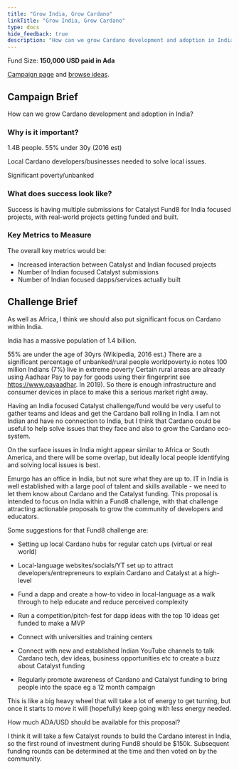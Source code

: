 ```yaml
---
title: "Grow India, Grow Cardano"
linkTitle: "Grow India, Grow Cardano"
type: docs
hide_feedback: true
description: "How can we grow Cardano development and adoption in India?"
---
```

Fund Size: **150,000 USD paid in Ada**

[Campaign page](https://cardano.ideascale.com/c/idea/381216) and [browse ideas]().

## Campaign Brief
How can we grow Cardano development and adoption in India?
### Why is it important?
1.4B people. 55% under 30y (2016 est)

Local Cardano developers/businesses needed to solve local issues.

Significant poverty/unbanked
### What does success look like?
Success is having multiple submissions for Catalyst Fund8 for India focused projects, with real-world projects getting funded and built.

### Key Metrics to Measure
The overall key metrics would be:
- Increased interaction between Catalyst and Indian focused projects
- Number of Indian focused Catalyst submissions
- Number of Indian focused dapps/services actually built

## Challenge Brief
As well as Africa, I think we should also put significant focus on Cardano within India.

India has a massive population of 1.4 billion.

55% are under the age of 30yrs (Wikipedia, 2016 est.) There are a significant percentage of unbanked/rural people worldpoverty.io notes 100 million Indians (7%) live in extreme poverty Certain rural areas are already using Aadhaar Pay to pay for goods using their fingerprint see https://www.payaadhar. In 2019). So there is enough infrastructure and consumer devices in place to make this a serious market right away.

Having an India focused Catalyst challenge/fund would be very useful to gather teams and ideas and get the Cardano ball rolling in India. I am not Indian and have no connection to India, but I think that Cardano could be useful to help solve issues that they face and also to grow the Cardano eco-system.

On the surface issues in India might appear similar to Africa or South America, and there will be some overlap, but ideally local people identifying and solving local issues is best.

Emurgo has an office in India, but not sure what they are up to. IT in India is well established with a large pool of talent and skills available - we need to let them know about Cardano and the Catalyst funding. This proposal is intended to focus on India within a Fund8 challenge, with that challenge attracting actionable proposals to grow the community of developers and educators.

Some suggestions for that Fund8 challenge are:

- Setting up local Cardano hubs for regular catch ups (virtual or real world)

- Local-language websites/socials/YT set up to attract developers/entrepreneurs to explain Cardano and Catalyst at a high-level

- Fund a dapp and create a how-to video in local-language as a walk through to help educate and reduce perceived complexity

- Run a competition/pitch-fest for dapp ideas with the top 10 ideas get funded to make a MVP

- Connect with universities and training centers

- Connect with new and established Indian YouTube channels to talk Cardano tech, dev ideas, business opportunities etc to create a buzz about Catalyst funding

- Regularly promote awareness of Cardano and Catalyst funding to bring people into the space eg a 12 month campaign

This is like a big heavy wheel that will take a lot of energy to get turning, but once it starts to move it will (hopefully) keep going with less energy needed.

 

How much ADA/USD should be available for this proposal? 

I think it will take a few Catalyst rounds to build the Cardano interest in India, so the first round of investment during Fund8 should be $150k. Subsequent funding rounds can be determined at the time and then voted on by the community.